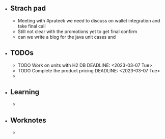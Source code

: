 - ## Strach pad
	- Meeting with #prateek we need to discuss on wallet integration and take final call
	- Still not clear with the promotions yet to get final confirm
	- can we write a blog for the java unit cases and
- ## TODOs
	- TODO Work on units with H2 DB
	  DEADLINE: <2023-03-07 Tue>
	- TODO Complete the product pricing
	  DEADLINE: <2023-03-07 Tue>
	-
- ## Learning
	-
- ## Worknotes
	-